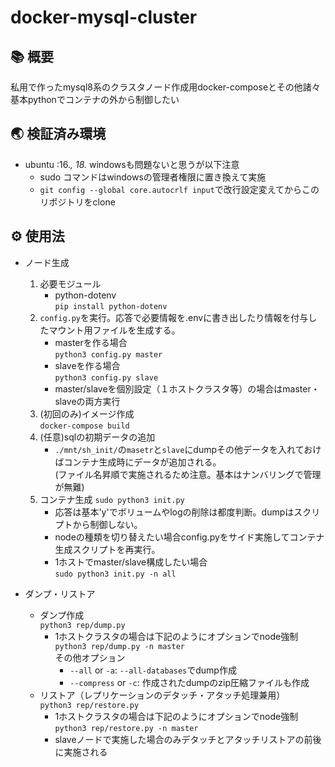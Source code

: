 # docker-mysql-cluster

## 📚 概要
私用で作ったmysql8系のクラスタノード作成用docker-composeとその他諸々  
基本pythonでコンテナの外から制御したい  

## 🌏 検証済み環境
- ubuntu :16.*, 18.*
    windowsも問題ないと思うが以下注意  
    - sudo コマンドはwindowsの管理者権限に置き換えて実施  
    - `git config --global core.autocrlf input`で改行設定変えてからこのリポジトリをclone

## ⚙ 使用法
- ノード生成
    1. 必要モジュール
        - python-dotenv  
        `pip install python-dotenv`
    1. `config.py`を実行。応答で必要情報を.envに書き出したり情報を付与したマウント用ファイルを生成する。  
        - masterを作る場合  
        `python3 config.py master`  
        - slaveを作る場合  
        `python3 config.py slave`  
        - master/slaveを個別設定（１ホストクラスタ等）の場合はmaster・slaveの両方実行
    1. (初回のみ)イメージ作成  
        `docker-compose build`
    1. (任意)sqlの初期データの追加  
        - `./mnt/sh_init/`の`masetr`と`slave`にdumpその他データを入れておけばコンテナ生成時にデータが追加される。  
        (ファイル名昇順で実施されるため注意。基本はナンバリングで管理が無難)  
    1. コンテナ生成
        `sudo python3 init.py`  
        - 応答は基本'y'でボリュームやlogの削除は都度判断。dumpはスクリプトから制御しない。
        - nodeの種類を切り替えたい場合config.pyをサイド実施してコンテナ生成スクリプトを再実行。
        - 1ホストでmaster/slave構成したい場合  
        `sudo python3 init.py -n all`  

- ダンプ・リストア
    - ダンプ作成  
        `python3 rep/dump.py`  
        - 1ホストクラスタの場合は下記のようにオプションでnode強制  
            `python3 rep/dump.py -n master`  
            その他オプション  
            - `--all` or `-a`: `--all-databases`でdump作成  
            - `--compress` or `-c`: 作成されたdumpのzip圧縮ファイルも作成  
    - リストア（レプリケーションのデタッチ・アタッチ処理兼用）  
        `python3 rep/restore.py`  
        - 1ホストクラスタの場合は下記のようにオプションでnode強制  
            `python3 rep/restore.py -n master`  
        - slaveノードで実施した場合のみデタッチとアタッチリストアの前後に実施される  
    
